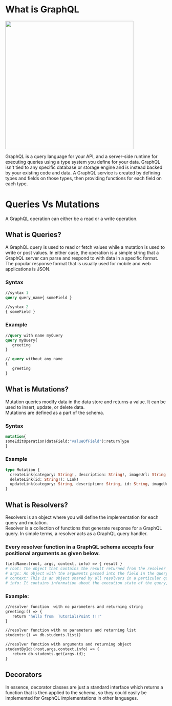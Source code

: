 
# What is GraphQL
<img src="https://user-images.githubusercontent.com/52594844/184219291-446d556e-473b-4c54-8dea-6e2729e45e07.png" width="400">

GraphQL is a query language for your API, and a server-side runtime for executing queries using a type system you define for your data. GraphQL isn't tied to any specific database or storage engine and is instead backed by your existing code and data.
A GraphQL service is created by defining types and fields on those types, then providing functions for each field on each type.

# Queries Vs Mutations
A GraphQL operation can either be a read or a write operation.

## What is Queries?
A GraphQL query is used to read or fetch values while a mutation is used to write or post values. In either case, the operation is a simple string that a GraphQL server can parse and respond to with data in a specific format. The popular response format that is usually used for mobile and web applications is JSON.

### Syntax
```graphql
//syntax 1
query query_name{ someField }

//syntax 2
{ someField }
```

### Example
```graphql
//query with name myQuery
query myQuery{
   greeting
}

// query without any name
{
   greeting
}
```

## What is Mutations?
Mutation queries modify data in the data store and returns a value. It can be used to insert, update, or delete data.    
Mutations are defined as a part of the schema.

### Syntax
```graphql
mutation{
someEditOperation(dataField:"valueOfField"):returnType
}
```
### Example
```graphql
type Mutation {
  createLink(category: String!, description: String!, imageUrl: String!, title: String!, url: String!): Link!
  deleteLink(id: String!): Link!
  updateLink(category: String, description: String, id: String, imageUrl: String, title: String, url: String): Link!
}
```
## What is Resolvers?
Resolvers is an object where you will define the implementation for each query and mutation.  
Resolver is a collection of functions that generate response for a GraphQL query. In simple terms, a resolver acts as a GraphQL query handler.   
### Every resolver function in a GraphQL schema accepts four positional arguments as given below.
```graphql
fieldName:(root, args, context, info) => { result }
# root: The object that contains the result returned from the resolver on the parent field.
# args: An object with the arguments passed into the field in the query.
# context: This is an object shared by all resolvers in a particular query
# info: It contains information about the execution state of the query, including the field name, path to the field from the root.
```
### Example:
```graphql
//resolver function  with no parameters and returning string
greeting:() => {
   return "hello from  TutorialsPoint !!!"
}

//resolver function with no parameters and returning list
students:() => db.students.list()

//resolver function with arguments and returning object
studentById:(root,args,context,info) => {
   return db.students.get(args.id);
}
```

## Decorators
In essence, decorator classes are just a standard interface which returns a function that is then applied to the schema, so they could easily be implemented for GraphQL implementations in other languages.

